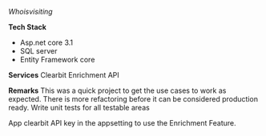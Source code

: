 *Whoisvisiting*

**Tech Stack**
- Asp.net core 3.1
- SQL server 
- Entity Framework core

**Services**
Clearbit Enrichment API


**Remarks**
This was a quick project to get the use cases to work as expected. There is more refactoring before it can be considered production ready.
Write unit tests for all testable areas

App clearbit API key in the appsetting to use the Enrichment Feature.
